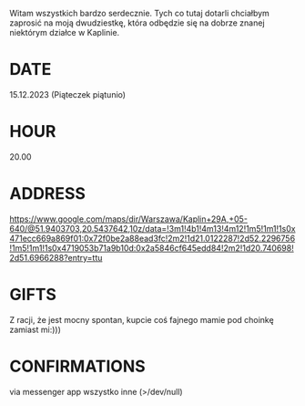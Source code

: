 Witam wszystkich bardzo serdecznie.
Tych co tutaj dotarli chciałbym zaprosić na moją dwudziestkę, która odbędzie się na dobrze znanej niektórym działce w Kaplinie.
# DATE
15.12.2023 (Piąteczek piątunio)
# HOUR 
20.00
# ADDRESS
 https://www.google.com/maps/dir/Warszawa/Kaplin+29A,+05-640/@51.9403703,20.5437642,10z/data=!3m1!4b1!4m13!4m12!1m5!1m1!1s0x471ecc669a869f01:0x72f0be2a88ead3fc!2m2!1d21.0122287!2d52.2296756!1m5!1m1!1s0x4719053b71a9b10d:0x2a5846cf645edd84!2m2!1d20.740698!2d51.6966288?entry=ttu
 # GIFTS
 Z racji, że jest mocny spontan, kupcie coś fajnego mamie pod choinkę zamiast mi:)))
 # CONFIRMATIONS
 via messenger app wszystko inne (>/dev/null) 
 
 
 


 
